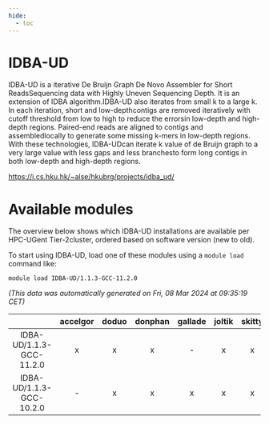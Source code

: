 ```yaml
---
hide:
  - toc
---
```


IDBA-UD
=======


IDBA-UD is a iterative De Bruijn Graph De Novo Assembler for Short ReadsSequencing data with Highly Uneven Sequencing Depth. It is an extension of IDBA algorithm.IDBA-UD also iterates from small k to a large k. In each iteration, short and low-depthcontigs are removed iteratively with cutoff threshold from low to high to reduce the errorsin low-depth and high-depth regions. Paired-end reads are aligned to contigs and assembledlocally to generate some missing k-mers in low-depth regions. With these technologies, IDBA-UDcan iterate k value of de Bruijn graph to a very large value with less gaps and less branchesto form long contigs in both low-depth and high-depth regions.

https://i.cs.hku.hk/~alse/hkubrg/projects/idba_ud/
# Available modules


The overview below shows which IDBA-UD installations are available per HPC-UGent Tier-2cluster, ordered based on software version (new to old).

To start using IDBA-UD, load one of these modules using a `module load` command like:

```shell
module load IDBA-UD/1.1.3-GCC-11.2.0
```

*(This data was automatically generated on Fri, 08 Mar 2024 at 09:35:19 CET)*  

| |accelgor|doduo|donphan|gallade|joltik|skitty|
| :---: | :---: | :---: | :---: | :---: | :---: | :---: |
|IDBA-UD/1.1.3-GCC-11.2.0|x|x|x|-|x|x|
|IDBA-UD/1.1.3-GCC-10.2.0|-|x|x|x|x|x|
